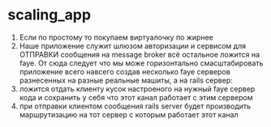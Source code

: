 scaling_app
===========
1. Если по простому то покупаем виртуалочку по жирнее
2. Наше приложение служит шлюзом авторизации и сервисом для ОТПРАВКИ сообщения на message broker
всё остальное ложится на faye. От сюда следует что мы може горизонтально смасштабировать приложение всего навсего
создав несколько faye серверов разнесенных на разные реальные машиты, 
а на rails сервер: 
 1. ложится отдать клиенту кусок настроеного на нужный faye сервер кода и сохранить у себя что этот канал работает с этим сервером
 2. при отправки клиентом сообщения rails server будет производить маршрутизацию на тот сервер с которым работает этот канал
